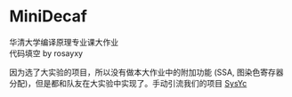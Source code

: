 # MiniDecaf
华清大学编译原理专业课大作业    
代码填空 by rosayxy     

因为选了大实验的项目，所以没有做本大作业中的附加功能 (SSA, 图染色寄存器分配)，但是都和队友在大实验中实现了。手动引流我们的项目 [SysYc](https://github.com/rrvm-project/SysYc)     
